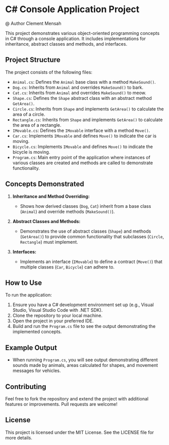 # C# Console Application Project
@ Author Clement Mensah

This project demonstrates various object-oriented programming concepts in C# through a console application. It includes implementations for inheritance, abstract classes and methods, and interfaces.

## Project Structure

The project consists of the following files:

- `Animal.cs`: Defines the `Animal` base class with a method `MakeSound()`.
- `Dog.cs`: Inherits from `Animal` and overrides `MakeSound()` to bark.
- `Cat.cs`: Inherits from `Animal` and overrides `MakeSound()` to meow.
- `Shape.cs`: Defines the `Shape` abstract class with an abstract method `GetArea()`.
- `Circle.cs`: Inherits from `Shape` and implements `GetArea()` to calculate the area of a circle.
- `Rectangle.cs`: Inherits from `Shape` and implements `GetArea()` to calculate the area of a rectangle.
- `IMovable.cs`: Defines the `IMovable` interface with a method `Move()`.
- `Car.cs`: Implements `IMovable` and defines `Move()` to indicate the car is moving.
- `Bicycle.cs`: Implements `IMovable` and defines `Move()` to indicate the bicycle is moving.
- `Program.cs`: Main entry point of the application where instances of various classes are created and methods are called to demonstrate functionality.

## Concepts Demonstrated

1. **Inheritance and Method Overriding:**
   - Shows how derived classes (`Dog`, `Cat`) inherit from a base class (`Animal`) and override methods (`MakeSound()`).

2. **Abstract Classes and Methods:**
   - Demonstrates the use of abstract classes (`Shape`) and methods (`GetArea()`) to provide common functionality that subclasses (`Circle`, `Rectangle`) must implement.

3. **Interfaces:**
   - Implements an interface (`IMovable`) to define a contract (`Move()`) that multiple classes (`Car`, `Bicycle`) can adhere to.

## How to Use

To run the application:

1. Ensure you have a C# development environment set up (e.g., Visual Studio, Visual Studio Code with .NET SDK).
2. Clone the repository to your local machine.
3. Open the project in your preferred IDE.
4. Build and run the `Program.cs` file to see the output demonstrating the implemented concepts.

## Example Output

- When running `Program.cs`, you will see output demonstrating different sounds made by animals, areas calculated for shapes, and movement messages for vehicles.

## Contributing

Feel free to fork the repository and extend the project with additional features or improvements. Pull requests are welcome!

## License

This project is licensed under the MIT License. See the LICENSE file for more details.
